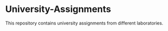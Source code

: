 # University-Assignments
This repository contains university assignments from different laboratories.
